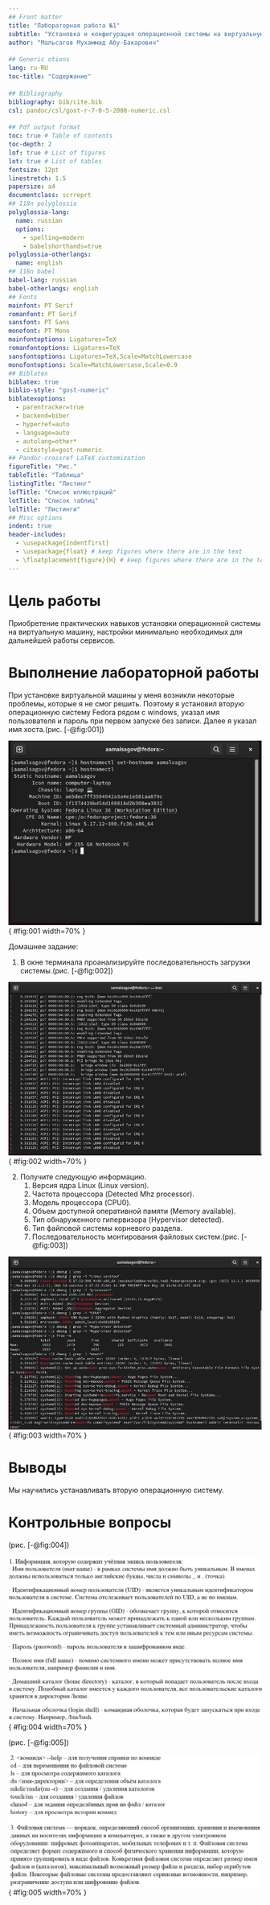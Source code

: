 ```yaml
---
## Front matter
title: "Лабораторная работа №1"
subtitle: "Установка и конфигурация операционной системы на виртуальную машину"
author: "Мальсагов Мухаммад Абу-Бакарович"

## Generic otions
lang: ru-RU
toc-title: "Содержание"

## Bibliography
bibliography: bib/cite.bib
csl: pandoc/csl/gost-r-7-0-5-2008-numeric.csl

## Pdf output format
toc: true # Table of contents
toc-depth: 2
lof: true # List of figures
lot: true # List of tables
fontsize: 12pt
linestretch: 1.5
papersize: a4
documentclass: scrreprt
## I18n polyglossia
polyglossia-lang:
  name: russian
  options:
	- spelling=modern
	- babelshorthands=true
polyglossia-otherlangs:
  name: english
## I18n babel
babel-lang: russian
babel-otherlangs: english
## Fonts
mainfont: PT Serif
romanfont: PT Serif
sansfont: PT Sans
monofont: PT Mono
mainfontoptions: Ligatures=TeX
romanfontoptions: Ligatures=TeX
sansfontoptions: Ligatures=TeX,Scale=MatchLowercase
monofontoptions: Scale=MatchLowercase,Scale=0.9
## Biblatex
biblatex: true
biblio-style: "gost-numeric"
biblatexoptions:
  - parentracker=true
  - backend=biber
  - hyperref=auto
  - language=auto
  - autolang=other*
  - citestyle=gost-numeric
## Pandoc-crossref LaTeX customization
figureTitle: "Рис."
tableTitle: "Таблица"
listingTitle: "Листинг"
lofTitle: "Список иллюстраций"
lotTitle: "Список таблиц"
lolTitle: "Листинги"
## Misc options
indent: true
header-includes:
  - \usepackage{indentfirst}
  - \usepackage{float} # keep figures where there are in the text
  - \floatplacement{figure}{H} # keep figures where there are in the text
---
```


# Цель работы

Приобретение практических навыков установки операционной системы на виртуальную машину, настройки минимально необходимых для дальнейшей работы сервисов. 

# Выполнение лабораторной работы

При установке виртуальной машины у меня возникли некоторые проблемы, которые я не смог решить. Поэтому я установил вторую операционную систему Fedora рядом с windows, указал имя пользователя и пароль при первом запуске без записи. Далее я указал имя хоста.(рис. [-@fig:001])

![Изменение имени хоста](image/1.png){ #fig:001 width=70% }

Домашнее задание:

1. В окне терминала проанализируйте последовательность загрузки системы.(рис. [-@fig:002])

![Последовательность загрузки системы](image/2.png){ #fig:002 width=70% }

2. Получите следующую информацию.
    1. Версия ядра Linux (Linux version).
    2. Частота процессора (Detected Mhz processor).
    3. Модель процессора (CPU0).
    4. Объем доступной оперативной памяти (Memory available).
    5. Тип обнаруженного гипервизора (Hypervisor detected).
    6. Тип файловой системы корневого раздела.
    7. Последовательность монтирования файловых систем.(рис. [-@fig:003])

![Получение необходимой информации](image/3.png){ #fig:003 width=70% }

# Выводы

Мы научились устанавливать вторую операционную систему.

# Контрольные вопросы

(рис. [-@fig:004])

![Контрольные вопросы 1](image/5.png){ #fig:004 width=70% }

(рис. [-@fig:005])

![Контрольные вопросы 2](image/6.png){ #fig:005 width=70% }
